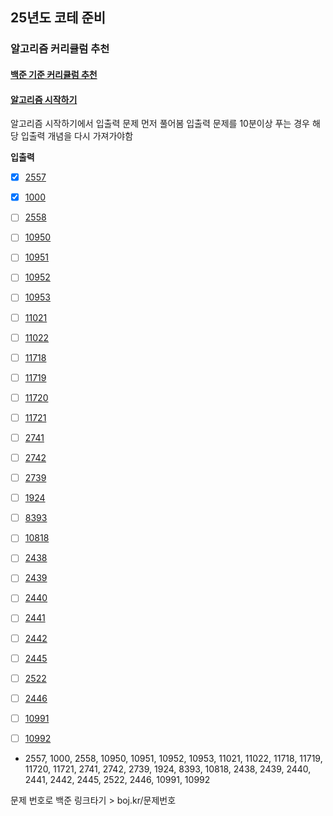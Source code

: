 ## 25년도 코테 준비

### 알고리즘 커리큘럼 추천

#### [백준 기준 커리큘럼 추천](https://dev-dain.tistory.com/155)

#### [알고리즘 시작하기](https://plzrun.tistory.com/entry/%EC%95%8C%EA%B3%A0%EB%A6%AC%EC%A6%98-%EB%AC%B8%EC%A0%9C%ED%92%80%EC%9D%B4PS-%EC%8B%9C%EC%9E%91%ED%95%98%EA%B8%B0)


알고리즘 시작하기에서 입출력 문제 먼저 풀어봄
입출력 문제를 10분이상 푸는 경우 해당 입출력 개념을 다시 가져가야함

**입출력** 

- [x] [2557](https://boj.kr/2557)  
- [x] [1000](https://boj.kr/1000)  
- [ ] [2558](https://boj.kr/2558)  
- [ ] [10950](https://boj.kr/10950)  
- [ ] [10951](https://boj.kr/10951)  
- [ ] [10952](https://boj.kr/10952)  
- [ ] [10953](https://boj.kr/10953)  
- [ ] [11021](https://boj.kr/11021)  
- [ ] [11022](https://boj.kr/11022)  
- [ ] [11718](https://boj.kr/11718)  
- [ ] [11719](https://boj.kr/11719)  
- [ ] [11720](https://boj.kr/11720)  
- [ ] [11721](https://boj.kr/11721)  
- [ ] [2741](https://boj.kr/2741)  
- [ ] [2742](https://boj.kr/2742)  
- [ ] [2739](https://boj.kr/2739)  
- [ ] [1924](https://boj.kr/1924)  
- [ ] [8393](https://boj.kr/8393)  
- [ ] [10818](https://boj.kr/10818)  
- [ ] [2438](https://boj.kr/2438)  
- [ ] [2439](https://boj.kr/2439)  
- [ ] [2440](https://boj.kr/2440)  
- [ ] [2441](https://boj.kr/2441)  
- [ ] [2442](https://boj.kr/2442)  
- [ ] [2445](https://boj.kr/2445)  
- [ ] [2522](https://boj.kr/2522)  
- [ ] [2446](https://boj.kr/2446)  
- [ ] [10991](https://boj.kr/10991)  
- [ ] [10992](https://boj.kr/10992)  



- 2557, 1000, 2558, 10950, 10951, 10952, 10953, 11021, 11022, 11718, 11719, 11720, 11721, 2741, 2742, 2739, 1924, 8393, 10818, 2438, 2439, 2440, 2441, 2442, 2445, 2522, 2446, 10991, 10992

문제 번호로 백준 링크타기 > boj.kr/문제번호
